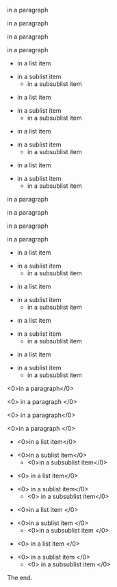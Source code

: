 <plop>in a paragraph</plop>

<plop>  in a paragraph  </plop>

<plop>  in a paragraph</plop>

<plop>in a paragraph  </plop>

* <plop>in a list item</plop>
 + <plop>in a sublist item</plop>
   + <plop>in a subsublist item</plop>

* <plop>  in a list item</plop>
 + <plop>  in a sublist item</plop>
   + <plop>  in a subsublist item</plop>

* <plop>in a list item  </plop>
 + <plop>in a sublist item  </plop>
   + <plop>in a subsublist item  </plop>

* <plop>  in a list item   </plop>
 + <plop>  in a sublist item     </plop>
   + <plop> in a subsublist item   </plop>


<z>in a paragraph</z>

<z>  in a paragraph  </z>

<z>  in a paragraph</z>

<z>in a paragraph  </z>

* <z>in a list item</z>
 + <z>in a sublist item</z>
   + <z>in a subsublist item</z>

* <z>  in a list item</z>
 + <z>  in a sublist item</z>
   + <z>  in a subsublist item</z>

* <z>in a list item  </z>
 + <z>in a sublist item  </z>
   + <z>in a subsublist item  </z>

* <z>  in a list item   </z>
 + <z>  in a sublist item     </z>
   + <z> in a subsublist item   </z>

<0>in a paragraph</0>

<0>  in a paragraph  </0>

<0>  in a paragraph</0>

<0>in a paragraph  </0>

* <0>in a list item</0>
 + <0>in a sublist item</0>
   + <0>in a subsublist item</0>

* <0>  in a list item</0>
 + <0>  in a sublist item</0>
   + <0>  in a subsublist item</0>

* <0>in a list item  </0>
 + <0>in a sublist item  </0>
   + <0>in a subsublist item  </0>

* <0>  in a list item   </0>
 + <0>  in a sublist item     </0>
   + <0> in a subsublist item   </0>


The end.
